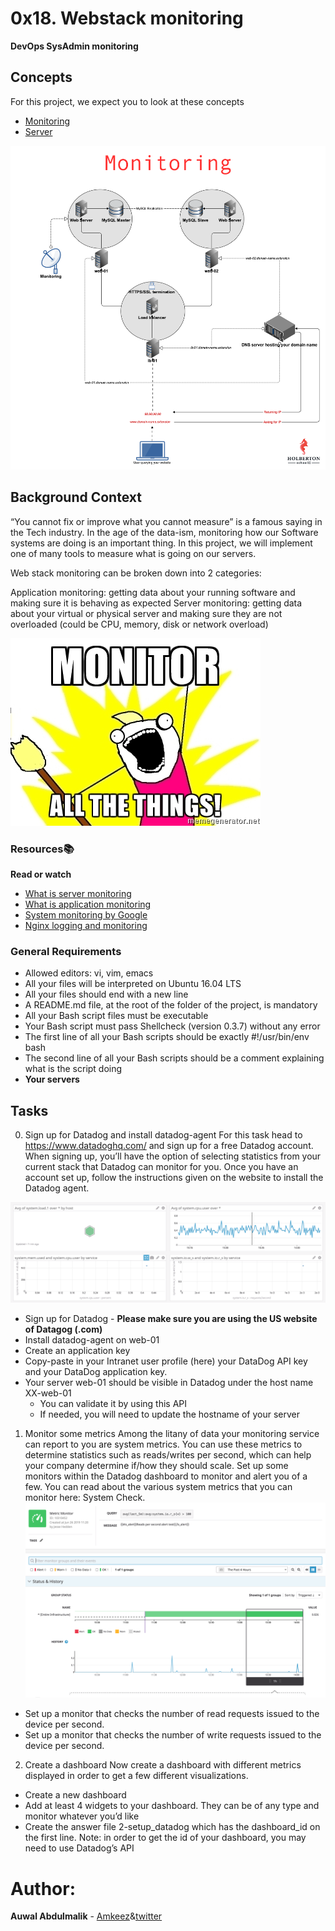 #  0x18. Webstack monitoring
**DevOps
SysAdmin
monitoring**

## Concepts
For this project, we expect you to look at these concepts

* [Monitoring](https://intranet.alxswe.com/concepts/13)
* [Server](https://intranet.alxswe.com/concepts/67)

![](hb3pAsO.png)

## Background Context
“You cannot fix or improve what you cannot measure” is a famous saying in the Tech industry. In the age of the data-ism, monitoring how our Software systems are doing is an important thing. In this project, we will implement one of many tools to measure what is going on our servers.

Web stack monitoring can be broken down into 2 categories:

Application monitoring: getting data about your running software and making sure it is behaving as expected
Server monitoring: getting data about your virtual or physical server and making sure they are not overloaded (could be CPU, memory, disk or network overload)

![](ktCXnhE.jpg)

### Resources:books:
**Read or watch**
* [What is server monitoring](https://www.sumologic.com/glossary/server-monitoring/)
* [What is application monitoring](https://en.wikipedia.org/wiki/Application_performance_management)
* [System monitoring by Google](https://sre.google/sre-book/monitoring-distributed-systems/)
* [Nginx logging and monitoring](https://docs.nginx.com/nginx/admin-guide/monitoring/logging/)

### General Requirements
* Allowed editors: vi, vim, emacs
* All your files will be interpreted on Ubuntu 16.04 LTS
* All your files should end with a new line
* A README.md file, at the root of the folder of the project, is mandatory
* All your Bash script files must be executable
* Your Bash script must pass Shellcheck (version 0.3.7) without any error
* The first line of all your Bash scripts should be exactly #!/usr/bin/env bash
* The second line of all your Bash scripts should be a comment explaining what is the script doing
* **Your servers**

## Tasks
0. Sign up for Datadog and install datadog-agent
For this task head to https://www.datadoghq.com/ and sign up for a free Datadog account. When signing up, you’ll have the option of selecting statistics from your current stack that Datadog can monitor for you. Once you have an account set up, follow the instructions given on the website to install the Datadog agent.

![](image1.png)

* Sign up for Datadog - **Please make sure you are using the US website of Datagog (.com)**
* Install datadog-agent on web-01
* Create an application key
* Copy-paste in your Intranet user profile (here) your DataDog API key and your DataDog application key.
* Your server web-01 should be visible in Datadog under the host name XX-web-01
	* You can validate it by using this API
	* If needed, you will need to update the hostname of your server

1. Monitor some metrics
Among the litany of data your monitoring service can report to you are system metrics. You can use these metrics to determine statistics such as reads/writes per second, which can help your company determine if/how they should scale. Set up some monitors within the Datadog dashboard to monitor and alert you of a few. You can read about the various system metrics that you can monitor here: System Check.
![](image5.png)

* Set up a monitor that checks the number of read requests issued to the device per second.
* Set up a monitor that checks the number of write requests issued to the device per second.

2. Create a dashboard
Now create a dashboard with different metrics displayed in order to get a few different visualizations.

* Create a new dashboard
* Add at least 4 widgets to your dashboard. They can be of any type and monitor whatever you’d like
* Create the answer file 2-setup_datadog which has the dashboard_id on the first line. Note: in order to get the id of your dashboard, you may need to use Datadog’s API

# Author: 
**Auwal Abdulmalik** - [Amkeez](https://github.com/Amkeez252)&[twitter](https://twitter.com/amalik_o?t=MwA1d_AET7x5IkMv4INEMg&s=09)
